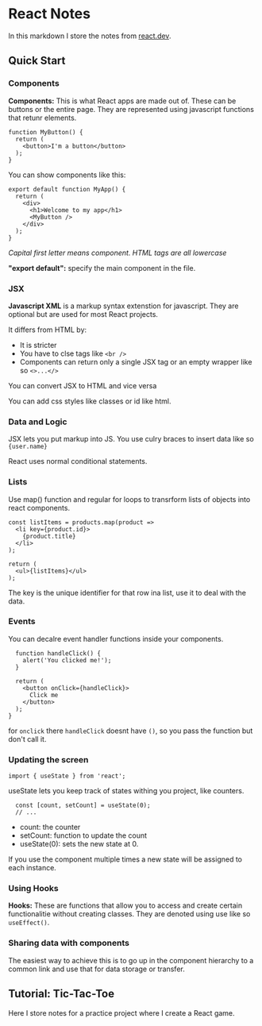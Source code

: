 # **React Notes**
In this markdown I store the notes from [react.dev](https://react.dev/learn).

## Quick Start
### Components
**Components:** This is what React apps are made out of. These can be buttons or the entire page. They are represented using javascript functions that retunr elements.
```
function MyButton() {
  return (
    <button>I'm a button</button>
  );
}
```

You can show components like this:
```
export default function MyApp() {
  return (
    <div>
      <h1>Welcome to my app</h1>
      <MyButton />
    </div>
  );
}
```
*Capital first letter means component. HTML tags are all lowercase*

**"export default":** specify the main component in the file.

### JSX 
**Javascript XML** is a markup syntax extenstion for javascript. They are optional but are used for most React projects.

It differs from HTML by:
- It is stricter
- You have to clse tags like `<br />`
- Components can return only a single JSX tag or an empty wrapper like so `<>...</>`

You can convert JSX to HTML and vice versa

You can add css styles like classes or id like html.

### Data and Logic
JSX lets you put markup into JS. You use culry braces to insert data like so `{user.name}`

React uses normal conditional statements.

### Lists
Use map() function and regular for loops to transrform lists of objects into react components.

```
const listItems = products.map(product =>
  <li key={product.id}>
    {product.title}
  </li>
);

return (
  <ul>{listItems}</ul>
);
```

The key is the unique identifier for that row ina list, use it to deal with the data.

### Events
You can decalre event handler functions inside your components.

```function MyButton() {
  function handleClick() {
    alert('You clicked me!');
  }

  return (
    <button onClick={handleClick}>
      Click me
    </button>
  );
}
```
for `onclick` there `handleClick` doesnt have `()`, so you pass the function but don't call it.

### Updating the screen
`import { useState } from 'react';`

useState lets you keep track of states withing you project, like counters.

```function MyButton() {
  const [count, setCount] = useState(0);
  // ...
```

- count: the counter
- setCount: function to update the count
- useState(0): sets the new state at 0.

If you use the component multiple times a new state will be assigned to each instance.

### Using Hooks
**Hooks:** These are functions that allow you to access and create certain functionalitie without creating classes. They are denoted using use like so `useEffect()`.

### Sharing data with components
The easiest way to achieve this is to go up in the component hierarchy to a common link and use that for data storage or transfer.

## Tutorial: Tic-Tac-Toe
Here I store notes for a practice project where I create a React game.